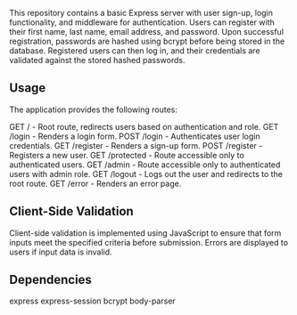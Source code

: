 This repository contains a basic Express server with user sign-up, login functionality, and middleware for authentication. Users can register with their first name, last name, email address, and password. Upon successful registration, passwords are hashed using bcrypt before being stored in the database. Registered users can then log in, and their credentials are validated against the stored hashed passwords.

## Usage
The application provides the following routes:

GET / - Root route, redirects users based on authentication and role.
GET /login - Renders a login form.
POST /login - Authenticates user login credentials.
GET /register - Renders a sign-up form.
POST /register - Registers a new user.
GET /protected - Route accessible only to authenticated users.
GET /admin - Route accessible only to authenticated users with admin role.
GET /logout - Logs out the user and redirects to the root route.
GET /error - Renders an error page.

## Client-Side Validation
Client-side validation is implemented using JavaScript to ensure that form inputs meet the specified criteria before submission. Errors are displayed to users if input data is invalid.

## Dependencies
express
express-session
bcrypt
body-parser
